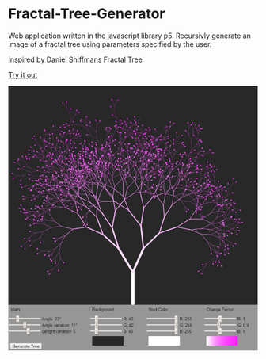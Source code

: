 # Fractal-Tree-Generator
Web application written in the javascript library p5. Recursivly generate an image of a fractal tree using parameters specified by the user.

[Inspired by Daniel Shiffmans Fractal Tree](https://github.com/CodingTrain/Rainbow-Code/tree/master/CodingChallenges/CC_14_FractalTree)

[Try it out](http://andell.eu/TreeGen/)

![alt tag](https://raw.githubusercontent.com/OAndell/Fractal-Tree-Generator/master/screenshot/tree.png)
